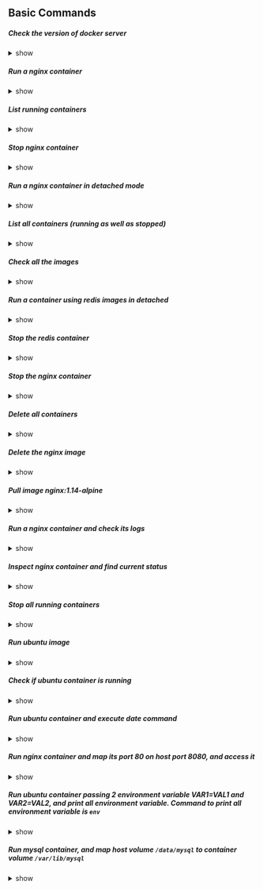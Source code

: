 ## Basic Commands

##### Check the version of docker server

<details><summary>show</summary>
<p>

```bash
docker version
```

</p>
</details>

##### Run a nginx container

<details><summary>show</summary>
<p>

```bash
docker run nginx
```

</p>
</details>

##### List running containers

<details><summary>show</summary>
<p>

```bash
docker ps
```

</p>
</details>

##### Stop nginx container

<details><summary>show</summary>
<p>

```bash
docker stop <nginx container name|id>
```

</p>
</details>

##### Run a nginx container in detached mode

<details><summary>show</summary>
<p>

```bash
docker run -d nginx
```

</p>
</details>

##### List all containers (running as well as stopped)

<details><summary>show</summary>
<p>

```bash
docker ps -a
```

</p>
</details>

##### Check all the images

<details><summary>show</summary>
<p>

```bash
docker images
```

</p>
</details>

##### Run a container using redis images in detached

<details><summary>show</summary>
<p>

```bash
docker run redis
```

</p>
</details>

##### Stop the redis container

<details><summary>show</summary>
<p>

```bash
docker stop <container name or conatiner id>
```

</p>
</details>

##### Stop the nginx container

<details><summary>show</summary>
<p>

```bash
docker stop <container name or conatiner id>
```

</p>
</details>

##### Delete all containers

<details><summary>show</summary>
<p>

```bash
docker rm <container name or conatiner id>
```

</p>
</details>

##### Delete the nginx image

<details><summary>show</summary>
<p>

```bash
docker rmi nginx
```

</p>
</details>

##### Pull image nginx:1.14-alpine

<details><summary>show</summary>
<p>

```bash
docker pull nginx:1.14-alpine
```

</p>
</details>

##### Run a nginx container and check its logs

<details><summary>show</summary>
<p>

```bash
docker run nginx
docker logs <container name or container id>
```

</p>
</details>

##### Inspect nginx container and find current status

<details><summary>show</summary>
<p>

```bash
docker inspect <container name or container id>
```

</p>
</details>

##### Stop all running containers

<details><summary>show</summary>
<p>

```bash
docker rm <container name or container id> <container name or container id> <container name or container id> ...
```

</p>
</details>

##### Run ubuntu image

<details><summary>show</summary>
<p>

```bash
docker run ubuntu
```

</p>
</details>

##### Check if ubuntu container is running

<details><summary>show</summary>
<p>

```bash
docker ps
```

</p>
</details>

##### Run ubuntu container and execute date command

<details><summary>show</summary>
<p>

```bash
docker run ubuntu date
```

</p>
</details>

##### Run nginx container and map its port 80 on host port 8080, and access it

<details><summary>show</summary>
<p>

```bash
docker run -p 8080:80 nginx
```

</p>
</details>

##### Run ubuntu container passing 2 environment variable VAR1=VAL1 and VAR2=VAL2, and print all environment variable. Command to print all environment variable is `env`

<details><summary>show</summary>
<p>

```bash
docker run -e VAR1=VAL1 -e VAR2=VAL2 ubuntu env
```

</p>
</details>

##### Run mysql container, and map host volume `/data/mysql` to container volume `/var/lib/mysql`

<details><summary>show</summary>
<p>

```bash
docker run -d -v /data/mysql:/var/lib/mysql mysql
```

</p>
</details>




